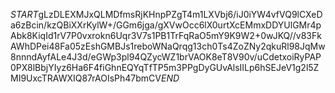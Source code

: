 $START$gLzDLEXMJxQLMDfmsRjKHnpPZgT4m1LXVbj6/iJ0iYW4vfVQ9lCXeDa6zBcin/kzQBiXXrKylW+/GGm6jga/gXVwOcc6lX0urtXcEMmxDDYUlGMr4pAbk8KiqId1rV7P0vxrokn6Uqr3V7s1PB1TrFqRaO5mY9K9W2+0wJKQ//v83FkAWhDPei48Fa05zEshGMBJs1reboWNaQrqg13ch0Ts4ZoZNy2qkuRl98JqMw8nnndAyfALe4J3d/eGWp3pl94QZycWZ1brVAOK8eT8V90v/uCdetxoiRyPAP0PX8lBbjYIyz6Ha6F4fiGhnEQYqTfTP5m3PPgDyGUvAlsIILp6hSEJeV1g2l5ZMI9UxcTRAWXIQ87rAOIsPh47bmCV$END$